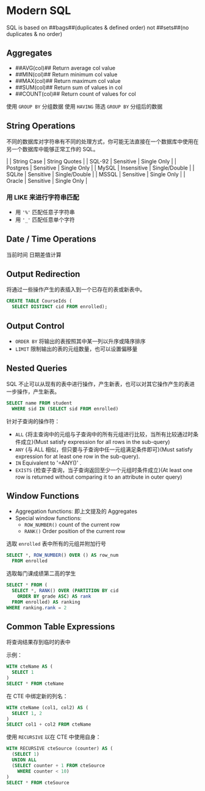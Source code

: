 # Modern SQL
 
SQL is based on ##bags##(duplicates & defined order) not ##sets##(no duplicates & no order)

## Aggregates

- ##AVG(col)## Return average col value
- ##MIN(col)## Return minimum col value
- ##MAX(col)## Return maximum col value
- ##SUM(col)## Return sum of values in col
- ##COUNT(col)## Return count of values for col

使用 ``GROUP BY`` 分组数据
使用 ``HAVING`` 筛选 ``GROUP BY`` 分组后的数据

## String Operations

不同的数据库对字符串有不同的处理方式，你可能无法直接在一个数据库中使用在另一个数据库中能够正常工作的 SQL。

| | String Case | String Quotes |
| SQL-92   | Sensitive   | Single Only |
| Postgres | Sensitive   | Single Only |
| MySQL    | Insensitive | Single/Double |
| SQLite   | Sensitive   | Single/Double |
| MSSQL    | Sensitive   | Single Only |
| Oracle   | Sensitive   | Single Only |

### 用 LIKE 来进行字符串匹配

- 用 ``'%'`` 匹配任意子字符串
- 用 ``'_'`` 匹配任意单个字符

## Date / Time Operations

当前时间
日期差值计算

## Output Redirection

将通过一些操作产生的表插入到一个已存在的表或新表中。

```sql
CREATE TABLE CourseIds (
  SELECT DISTINCT cid FROM enrolled);
```

## Output Control

- ``ORDER BY`` 将输出的表按照其中某一列以升序或降序排序
- ``LIMIT`` 限制输出的表的元组数量，也可以设置偏移量

## Nested Queries

SQL 不止可以从现有的表中进行操作，产生新表，也可以对其它操作产生的表进一步操作，产生新表。

```sql
SELECT name FROM student
  WHERE sid IN (SELECT sid FROM enrolled)
```

针对子查询的操作符：
- ``ALL`` {将主查询中的元组与子查询中的所有元组进行比较，当所有比较通过时条件成立}(Must satisfy expression for all rows in the sub-query)
- ``ANY`` {与 ALL 相似，但只要与子查询中任一元组满足条件即可}(Must satisfy expression for at least one row in the sub-query).
- ``IN`` Equivalent to '=ANY()' .
- ``EXISTS`` {检查子查询，当子查询返回至少一个元组时条件成立}(At least one row is returned without comparing it to an attribute in outer query)

## Window Functions

- Aggregation functions: 即上文提及的 Aggregates
- Special window functions:
    - ``ROW_NUMBER()`` count of the current row
    - ``RANK()`` Order position of the current row

选取 ``enrolled`` 表中所有的元组并附加行号
```sql
SELECT *, ROW_NUMBER() OVER () AS row_num
  FROM enrolled
```

选取每门课成绩第二高的学生
```sql
SELECT * FROM (
  SELECT *, RANK() OVER (PARTITION BY cid
    ORDER BY grade ASC) AS rank
  FROM enrolled) AS ranking
WHERE ranking.rank = 2
```

## Common Table Expressions

将查询结果存到临时的表中

示例：
```sql
WITH cteName AS (
  SELECT 1
)
SELECT * FROM cteName
```

在 CTE 中绑定新的列名：
```sql
WITH cteName (col1, col2) AS (
  SELECT 1, 2
)
SELECT col1 + col2 FROM cteName
```

使用 ``RECURSIVE`` 以在 CTE 中使用自身：
```sql
WITH RECURSIVE cteSource (counter) AS (
  (SELECT 1)
  UNION ALL
  (SELECT counter + 1 FROM cteSource
    WHERE counter < 10)
)
SELECT * FROM cteSource
```
